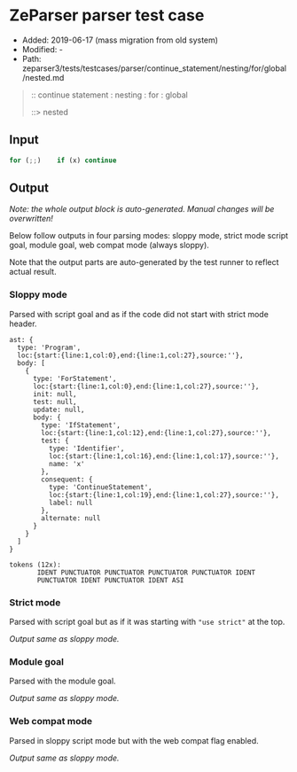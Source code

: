 # ZeParser parser test case

- Added: 2019-06-17 (mass migration from old system)
- Modified: -
- Path: zeparser3/tests/testcases/parser/continue_statement/nesting/for/global/nested.md

> :: continue statement : nesting : for : global
>
> ::> nested

## Input

`````js
for (;;)    if (x) continue
`````

## Output

_Note: the whole output block is auto-generated. Manual changes will be overwritten!_

Below follow outputs in four parsing modes: sloppy mode, strict mode script goal, module goal, web compat mode (always sloppy).

Note that the output parts are auto-generated by the test runner to reflect actual result.

### Sloppy mode

Parsed with script goal and as if the code did not start with strict mode header.

`````
ast: {
  type: 'Program',
  loc:{start:{line:1,col:0},end:{line:1,col:27},source:''},
  body: [
    {
      type: 'ForStatement',
      loc:{start:{line:1,col:0},end:{line:1,col:27},source:''},
      init: null,
      test: null,
      update: null,
      body: {
        type: 'IfStatement',
        loc:{start:{line:1,col:12},end:{line:1,col:27},source:''},
        test: {
          type: 'Identifier',
          loc:{start:{line:1,col:16},end:{line:1,col:17},source:''},
          name: 'x'
        },
        consequent: {
          type: 'ContinueStatement',
          loc:{start:{line:1,col:19},end:{line:1,col:27},source:''},
          label: null
        },
        alternate: null
      }
    }
  ]
}

tokens (12x):
       IDENT PUNCTUATOR PUNCTUATOR PUNCTUATOR PUNCTUATOR IDENT
       PUNCTUATOR IDENT PUNCTUATOR IDENT ASI
`````

### Strict mode

Parsed with script goal but as if it was starting with `"use strict"` at the top.

_Output same as sloppy mode._

### Module goal

Parsed with the module goal.

_Output same as sloppy mode._

### Web compat mode

Parsed in sloppy script mode but with the web compat flag enabled.

_Output same as sloppy mode._
